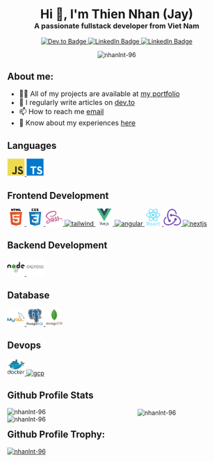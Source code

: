 <h1 align="center" style="margin-bottom: 0">Hi 👋, I'm Thien Nhan (Jay)</h1>
<h3 align="center" style="margin-top: 0">
  A passionate fullstack developer from Viet Nam
</h3>
<div id="badges" align="center">
  <a href="https://dev.to/nhanlnt" target="blank">
    <img
      src="https://img.shields.io/badge/dev.to-blue?style=for-the-badge&logo=dev.to&logoColor=white"
      alt="Dev.to Badge"
    />
  </a>
  <a href="https://linkedin.com/in/nhanlnt" target="blank">
    <img
      src="https://img.shields.io/badge/LinkedIn-blue?style=for-the-badge&logo=linkedin&logoColor=white"
      alt="LinkedIn Badge"
    />
  </a>
  <a href="https://fb.com/thiennhan.lenguyen" target="blank">
    <img
      src="https://img.shields.io/badge/Facebook-blue?style=for-the-badge&logo=facebook&logoColor=white"
      alt="LinkedIn Badge"
    />
  </a>
</div>

<p align="center">
  <img
    src="https://komarev.com/ghpvc/?username=nhanlnt-96&label=Profile%20views&color=0e75b6&style=flat"
    alt="nhanlnt-96"
  />
</p>

<h2 align="left">About me:</h2>
<ul style="font-size: 16px">
  <li>
    👨‍💻 All of my projects are available at
    <a href="https://jay-le-porfolio.web.app/" target="_blank">my portfolio</a>
  </li>
  <li>
    📝 I regularly write articles on
    <a href="https://dev.to/nhanlnt" target="_blank">dev.to</a>
  </li>
  <li>
    📫 How to reach me
    <a href="mailto:nhanlnt@hotmail.com" target="_blank">email</a>
  </li>
  <li>
    📄 Know about my experiences
    <a
      href="https://drive.google.com/file/d/15V1Ndr3-6z9LUfKnz0DXtDpGvTW4jB5A/view?usp=sharing"
      target="_blank"
      >here
    </a>
  </li>
</ul>

<h2 align="left">Languages</h2>
<div align="left">
  <a
    href="https://developer.mozilla.org/en-US/docs/Web/JavaScript"
    target="_blank"
    rel="noreferrer"
  >
    <img
      src="https://raw.githubusercontent.com/devicons/devicon/master/icons/javascript/javascript-original.svg"
      alt="javascript"
      width="40"
      height="40"
    />
  </a>
  <a href="https://www.typescriptlang.org/" target="_blank" rel="noreferrer">
    <img
      src="https://raw.githubusercontent.com/devicons/devicon/master/icons/typescript/typescript-original.svg"
      alt="typescript"
      width="40"
      height="40"
    />
  </a>
</div>

<h2 align="left">Frontend Development</h2>
<div align="left">
  <a href="https://www.w3.org/html/" target="_blank" rel="noreferrer">
    <img
      src="https://raw.githubusercontent.com/devicons/devicon/master/icons/html5/html5-original-wordmark.svg"
      alt="html5"
      width="40"
      height="40"
    />
  </a>
  <a href="https://www.w3schools.com/css/" target="_blank" rel="noreferrer">
    <img
      src="https://raw.githubusercontent.com/devicons/devicon/master/icons/css3/css3-original-wordmark.svg"
      alt="css3"
      width="40"
      height="40"
    />
  </a>
  <a href="https://sass-lang.com" target="_blank" rel="noreferrer">
    <img
      src="https://raw.githubusercontent.com/devicons/devicon/master/icons/sass/sass-original.svg"
      alt="sass"
      width="40"
      height="40"
    />
  </a>
  <a href="https://tailwindcss.com/" target="_blank" rel="noreferrer">
    <img
      src="https://www.vectorlogo.zone/logos/tailwindcss/tailwindcss-icon.svg"
      alt="tailwind"
      width="40"
      height="40"
    />
  </a>
  <a href="https://vuejs.org/" target="_blank" rel="noreferrer">
    <img
      src="https://raw.githubusercontent.com/devicons/devicon/master/icons/vuejs/vuejs-original-wordmark.svg"
      alt="vuejs"
      width="40"
      height="40"
    />
  </a>
  <a href="https://angular.io" target="_blank" rel="noreferrer">
    <img
      src="https://angular.io/assets/images/logos/angular/angular.svg"
      alt="angular"
      width="40"
      height="40"
    />
  </a>
  <a href="https://reactjs.org/" target="_blank" rel="noreferrer">
    <img
      src="https://raw.githubusercontent.com/devicons/devicon/master/icons/react/react-original-wordmark.svg"
      alt="react"
      width="40"
      height="40"
    />
  </a>
  <a href="https://redux.js.org" target="_blank" rel="noreferrer">
    <img
      src="https://raw.githubusercontent.com/devicons/devicon/master/icons/redux/redux-original.svg"
      alt="redux"
      width="40"
      height="40"
    />
  </a>
  <a href="https://nextjs.org/" target="_blank" rel="noreferrer">
    <img
      src="https://cdn.worldvectorlogo.com/logos/nextjs-2.svg"
      alt="nextjs"
      width="40"
      height="40"
    />
  </a>  
</div>

<h2 align="left">Backend Development</h2>
<div align="left">
  <a href="https://nodejs.org" target="_blank" rel="noreferrer">
    <img
      src="https://raw.githubusercontent.com/devicons/devicon/master/icons/nodejs/nodejs-original-wordmark.svg"
      alt="nodejs"
      width="40"
      height="40"
    />
  </a>
  <a href="https://expressjs.com" target="_blank" rel="noreferrer">
    <img
      src="https://raw.githubusercontent.com/devicons/devicon/master/icons/express/express-original-wordmark.svg"
      alt="express"
      width="40"
      height="40"
    />
  </a>
</div>

<h2 align="left">Database</h2>
<div align="left">
  <a href="https://www.mysql.com/" target="_blank" rel="noreferrer">
    <img
      src="https://raw.githubusercontent.com/devicons/devicon/master/icons/mysql/mysql-original-wordmark.svg"
      alt="mysql"
      width="40"
      height="40"
    />
  </a>
  <a href="https://www.postgresql.org" target="_blank" rel="noreferrer">
    <img
      src="https://raw.githubusercontent.com/devicons/devicon/master/icons/postgresql/postgresql-original-wordmark.svg"
      alt="postgresql"
      width="40"
      height="40"
    />
  </a>
  <a href="https://www.mongodb.com/" target="_blank" rel="noreferrer">
    <img
      src="https://raw.githubusercontent.com/devicons/devicon/master/icons/mongodb/mongodb-original-wordmark.svg"
      alt="mongodb"
      width="40"
      height="40"
    />
  </a>
</div>

<h2 align="left">Devops</h2>
<div align="left">
  <a href="https://www.docker.com/" target="_blank" rel="noreferrer">
    <img
      src="https://raw.githubusercontent.com/devicons/devicon/master/icons/docker/docker-original-wordmark.svg"
      alt="docker"
      width="40"
      height="40"
    />
  </a>
  <a href="https://cloud.google.com" target="_blank" rel="noreferrer">
    <img
      src="https://www.vectorlogo.zone/logos/google_cloud/google_cloud-icon.svg"
      alt="gcp"
      width="40"
      height="40"
    />
  </a>
</div>

<h2>Github Profile Stats</h2>
<div>
  <img
    align="left"
    src="https://github-readme-stats.vercel.app/api/top-langs?username=nhanlnt-96&show_icons=true&locale=en&hide_progress=true"
    alt="nhanlnt-96"
    width='300px'
  />
  <img
    align="left"
    src="https://github-readme-stats.vercel.app/api?username=nhanlnt-96&show_icons=true&locale=en"
    alt="nhanlnt-96"
    width='300px'
  />
  <img
    align="center"
    src="https://github-readme-streak-stats.herokuapp.com/?user=nhanlnt-96&"
    alt="nhanlnt-96"
    width='300px'
  />
</div>

<h2 align="left">Github Profile Trophy:</h2>
<p align="left">
  <a href="https://github.com/ryo-ma/github-profile-trophy">
    <img
      src="https://github-profile-trophy.vercel.app/?username=nhanlnt-96&margin-w=16&margin-h=16"
      alt="nhanlnt-96"
    />
  </a>
</p>
